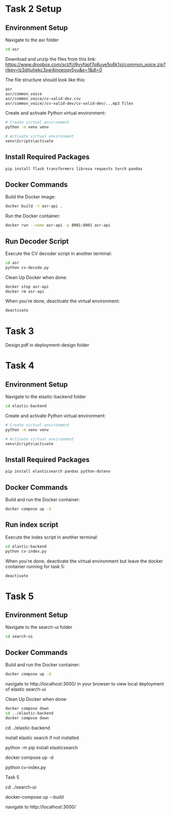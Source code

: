 # Task 2 Setup

## Environment Setup
Navigate to the asr folder
```bash
cd asr
```

Download and unzip the files from this link: https://www.dropbox.com/scl/fi/i9yvfqpf7p8uye5o8k1sj/common_voice.zip?rlkey=lz3dtjuhekc3xw4jnoeoqy5yu&e=1&dl=0

The file structure should look like this:
```bash
asr
asr/common_voice
asr/common_voice/cv-valid-dev.csv
asr/common_voice//cv-valid-dev/cv-valid-dev/...mp3 files
```

Create and activate Python virtual environment:
```bash
# Create virtual environment
python -m venv venv

# Activate virtual environment
venv\Scripts\activate
```

## Install Required Packages
```bash
pip install flask transformers librosa requests torch pandas
```

## Docker Commands
Build the Docker image:
```bash
docker build -t asr-api .
```

Run the Docker container:
```bash
docker run --name asr-api -p 8001:8001 asr-api
```

## Run Decoder Script
Execute the CV decoder script in another terminal:
```bash
cd asr
python cv-decode.py
```

Clean Up Docker when done:
```bash
docker stop asr-api
docker rm asr-api
```

When you're done, deactivate the virtual environment:
```bash
deactivate
```

# Task 3

Design.pdf in deployment-design folder

# Task 4

## Environment Setup
Navigate to the elastic-backend folder
```bash
cd elastic-backend
```

Create and activate Python virtual environment:
```bash
# Create virtual environment
python -m venv venv

# Activate virtual environment
venv\Scripts\activate
```

## Install Required Packages
```bash
pip install elasticsearch pandas python-dotenv
```

## Docker Commands
Build and run the Docker container:
```bash
docker compose up -d
```

## Run index script
Execute the index script in another terminal:
```bash
cd elastic-backend
python cv-index.py
```

When you're done, deactivate the virtual environment but leave the docker container running for task 5:
```bash
deactivate
```

# Task 5

## Environment Setup
Navigate to the search-ui folder
```bash
cd search-ui
```

## Docker Commands
Build and run the Docker container:
```bash
docker compose up -d
```
navigate to http://localhost:3000/ in your browser to view local deployment of elastic search-ui

Clean Up Docker when done:
```bash
docker compose down
cd ../elastic-backend
docker compose down
```

cd ../elastic-backend

install elastic search if not installed

python -m pip install elasticsearch

docker compose up -d 

<!-- docker cp elastic-backend-es01-1:/usr/share/elasticsearch/config/certs/ca/ca.crt ./ca.crt -->

python cv-index.py

Task 5

cd ../search-ui

docker-compose up --build

navigate to http://localhost:3000/
